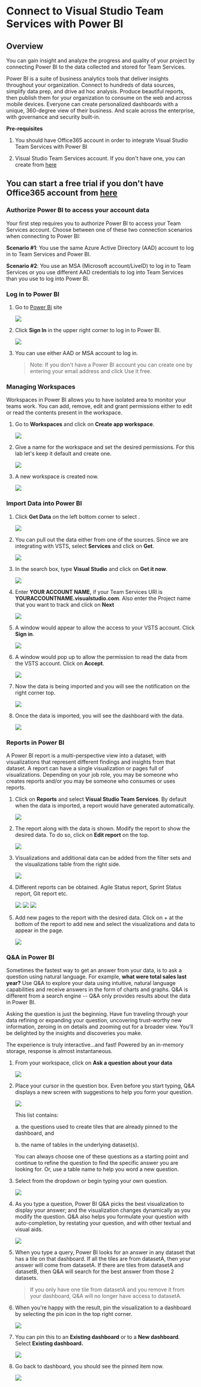# Connect to Visual Studio Team Services with Power BI

## Overview

You can gain insight and analyze the progress and quality of your project by connecting Power BI to the data collected and stored for Team Services.

Power BI is a suite of business analytics tools that deliver insights throughout your organization. Connect to hundreds of data sources, simplify data prep, and drive ad hoc analysis. Produce beautiful reports, then publish them for your organization to consume on the web and across mobile devices. Everyone can create personalized dashboards with a unique, 360-degree view of their business. And scale across the enterprise, with governance and security built-in.

**Pre-requisites**

1. You should have Office365 account in order to integrate Visual Studio Team Services with Power BI

2. Visual Studio Team Services account. If you don't have one, you can create from <a href="https://www.visualstudio.com/">here</a>


## You can start a free trial if you don't have Office365 account from <a href="https://teams.microsoft.com/start">here</a>

### Authorize Power BI to access your account data

Your first step requires you to authorize Power BI to access your Team Services account. Choose between one of these two connection scenarios when connecting to Power BI:

**Scenario #1**: You use the same Azure Active Directory (AAD) account to log in to Team Services and Power BI.

**Scenario #2**: You use an MSA (Microsoft account/LiveID) to log in to Team Services or you use different AAD credentials to log into Team Services than you use to log into Power BI.

### Log in to Power BI

1. Go to <a href="http://powerbi.com">Power Bi</a> site

   <img src="images/1.png" />

2. Click **Sign In** in the upper right corner to log in to Power BI.

   <img src="images/2.png" />

3. You can use either AAD or MSA account to log in.

   >Note: If you don't have a Power BI account you can create one by entering your email address and click Use it free.

### Managing Workspaces

Workspaces in Power BI allows you to have isolated area to monitor your teams work. You can add, remove, edit and grant permissions either to edit or read the contents present in the workspace.

1. Go to **Workspaces** and click on **Create app workspace**.

   <img src="images/11.png" />

2. Give a name for the workspace and set the desired permissions. For this lab let's keep it default and create one.

   <img src="images/12.png" />

3. A new workspace is created now.

   <img src="images/13.png" />

### Import Data into Power BI

1. Click **Get Data** on the left bottom corner to select .

   <img src="images/3.png" />

2. You can pull out the data either from one of the sources. Since we are integrating with VSTS, select **Services** and click on **Get**. 

   <img src="images/4.png" />

3. In the search box, type **Visual Studio** and click on **Get it now**.

   <img src="images/5.png" />

4. Enter **YOUR ACCOUNT NAME**, if your Team Services URl is **YOURACCOUNTNAME.visualstudio.com**. Also enter the Project name that you want to track and click on **Next**

   <img src="images/6.png" />

5. A window would appear to allow the access to your VSTS account. Click **Sign in**.

   <img src="images/8.png" />

6. A window would pop up to allow the permission to read the data from the VSTS account. Click on **Accept**.

   <img src="images/9.png" />

6. Now the data is being imported and you will see the notification on the right corner top.

   <img src="images/7.png" />

7. Once the data is imported, you will see the dashboard with the data.

   <img src="images/10.png" />

### Reports in Power BI

A Power BI report is a multi-perspective view into a dataset, with visualizations that represent different findings and insights from that dataset.  A report can have a single visualization or pages full of visualizations. Depending on your job role, you may be someone who creates reports and/or you may be someone who consumes or uses reports.

1. Click on **Reports** and select **Visual Studio Team Services**. By default when the data is imported, a report would have generated automatically.

   <img src="images/14.png" />

2. The report along with the data is shown. Modify the report to show the desired data. To do so, click on **Edit report** on the top.

   <img src="images/15.png" />

3. Visualizations and additional data can be added from the filter sets and the visualizations table from the right side.

   <img src="images/16.png" />

4. Different reports can be obtained. Agile Status report, Sprint Status report, Git report etc.

   <img src="images/17.png" />

   <img src="images/18.png" />

   <img src="images/19.png" />

5. Add new pages to the report with the desired data. Click on + at the bottom of the report to add new and select the visualizations and data to appear in the page.

   <img src="images/20.png" />


### Q&A in Power BI

Sometimes the fastest way to get an answer from your data, is to ask a question using natural language.  For example, **what were total sales last year?**  Use Q&A to explore your data using intuitive, natural language capabilities and receive answers in the form of charts and graphs. Q&A is different from a search engine -- Q&A only provides results about the data in Power BI.

Asking the question is just the beginning. Have fun traveling through your data refining or expanding your question, uncovering trust-worthy new information, zeroing in on details and zooming out for a broader view. You’ll be delighted by the insights and discoveries you make.

The experience is truly interactive…and fast! Powered by an in-memory storage, response is almost instantaneous.


1. From your workspace, click on **Ask a question about your data**

   <img src="images/21.png" />

2. Place your cursor in the question box. Even before you start typing, Q&A displays a new screen with suggestions to help you form your question.

   <img src="images/23.png" />

   This list contains:
    
    a. the questions used to create tiles that are already pinned to the dashboard, and

    b. the name of tables in the underlying dataset(s).

    You can always choose one of these questions as a starting point and continue to refine the question to find the specific answer you are looking for. Or, use a table name to help you word a new question.

3. Select from the dropdown or begin typing your own question.

   <img src="images/24.png" />

4. As you type a question, Power BI Q&A picks the best visualization to display your answer; and the visualization changes dynamically as you modify the question. Q&A also helps you formulate your question with auto-completion, by restating your question, and with other textual and visual aids.

   <img src="images/25.png" />

5. When you type a query, Power BI looks for an answer in any dataset that has a tile on that dashboard.  If all the tiles are from datasetA, then your answer will come from datasetA.  If there are tiles from datasetA and datasetB, then Q&A will search for the best answer from those 2 datasets.

   > If you only have one tile from datasetA and you remove it from your dashboard, Q&A will no longer have access to datasetA.

6. When you're happy with the result, pin the visualization to a dashboard by selecting the pin icon in the top right corner.

   <img src="images/26.png" />

7. You can pin this to an **Existing dashboard** or to a **New dashboard**. Select **Existing dashboard.**

   <img src="images/27.png" />

8. Go back to dashboard, you should see the pinned item now.

   <img src="images/28.png" />













 

   



   


